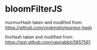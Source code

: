# bloomFilterJS

murmurHash taken and modified from: https://github.com/vnykmshr/murmur-hash

fnvHash taken and modified from: https://gist.github.com/vaiorabbit/5657561
